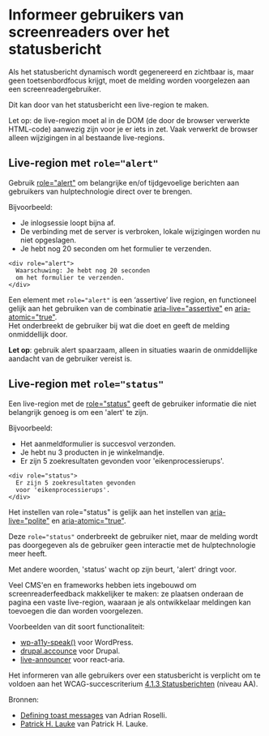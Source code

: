 <!-- @license CC0-1.0 -->

# Informeer gebruikers van screenreaders over het statusbericht

Als het statusbericht dynamisch wordt gegenereerd en zichtbaar is, maar geen toetsenbordfocus krijgt, moet de melding worden voorgelezen aan een screenreadergebruiker.

Dit kan door van het statusbericht een live-region te maken.

Let op: de live-region moet al in de DOM (de door de browser verwerkte HTML-code) aanwezig zijn voor je er iets in zet. Vaak verwerkt de browser alleen wijzigingen in al bestaande live-regions.

## Live-region met `role="alert"`

Gebruik [role="alert"](https://developer.mozilla.org/en-US/docs/Web/Accessibility/ARIA/Roles/alert_role) om belangrijke en/of tijdgevoelige berichten aan gebruikers van hulptechnologie direct over te brengen.

Bijvoorbeeld:

- Je inlogsessie loopt bijna af.
- De verbinding met de server is verbroken, lokale wijzigingen worden nu niet opgeslagen.
- Je hebt nog 20 seconden om het formulier te verzenden.

```markup
<div role="alert">
  Waarschuwing: Je hebt nog 20 seconden
  om het formulier te verzenden.
</div>
```

Een element met `role="alert"` is een ‘assertive’ live region, en functioneel gelijk aan het gebruiken van de combinatie [aria-live="assertive"](https://developer.mozilla.org/en-US/docs/Web/Accessibility/ARIA/Attributes/aria-live) en [aria-atomic="true"](https://developer.mozilla.org/en-US/docs/Web/Accessibility/ARIA/Attributes/aria-atomic).  
Het onderbreekt de gebruiker bij wat die doet en geeft de melding onmiddellijk door.

**Let op**: gebruik alert spaarzaam, alleen in situaties waarin de onmiddellijke aandacht van de gebruiker vereist is.

## Live-region met `role="status"`

Een live-region met de [role="status"](https://developer.mozilla.org/en-US/docs/Web/Accessibility/ARIA/Roles/status_role) geeft de gebruiker informatie die niet belangrijk genoeg is om een 'alert' te zijn.

Bijvoorbeeld:

- Het aanmeldformulier is succesvol verzonden.
- Je hebt nu 3 producten in je winkelmandje.
- Er zijn 5 zoekresultaten gevonden voor 'eikenprocessierups'.

```markup
<div role="status">
  Er zijn 5 zoekresultaten gevonden
  voor 'eikenprocessierups'.
</div>
```

Het instellen van role="status" is gelijk aan het instellen van [aria-live="polite"](https://developer.mozilla.org/en-US/docs/Web/Accessibility/ARIA/Attributes/aria-live) en [aria-atomic="true"](https://developer.mozilla.org/en-US/docs/Web/Accessibility/ARIA/Attributes/aria-atomic).

Deze `role="status"` onderbreekt de gebruiker niet, maar de melding wordt pas doorgegeven als de gebruiker geen interactie met de hulptechnologie meer heeft.

Met andere woorden, 'status' wacht op zijn beurt, 'alert' dringt voor.

Veel CMS'en en frameworks hebben iets ingebouwd om screenreaderfeedback makkelijker te maken: ze plaatsen onderaan de pagina een vaste live-region, waaraan je als ontwikkelaar meldingen kan toevoegen die dan worden voorgelezen.

Voorbeelden van dit soort functionaliteit:

- [wp-a11y-speak()](https://make.wordpress.org/accessibility/handbook/markup/wp-a11y-speak/) voor WordPress.
- [drupal.accounce](https://www.drupal.org/node/1973218) voor Drupal.
- [live-announcer](https://www.npmjs.com/package/@react-aria/live-announcer) voor react-aria.

Het informeren van alle gebruikers over een statusbericht is verplicht om te voldoen aan het WCAG-succescriterium [4.1.3 Statusberichten](https://nldesignsystem.nl/wcag/4.1.3) (niveau AA).

Bronnen:

- [<span lang="en">Defining toast messages</span>](https://adrianroselli.com/2020/01/defining-toast-messages.html) van Adrian Roselli.
- [<span lang="en">Patrick H. Lauke</span>](https://tetralogical.com/blog/2024/05/01/why-are-my-live-regions-not-working/) van Patrick H. Lauke.
